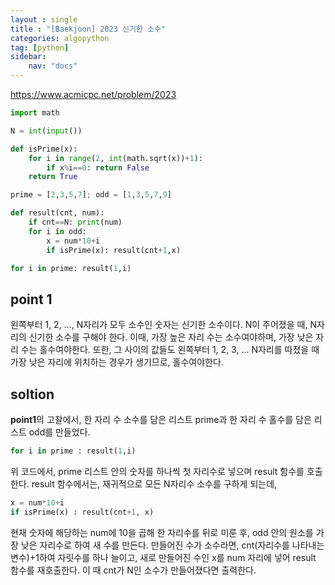 ```yaml
---
layout : single
title : "[Baekjoon] 2023 신기한 소수"
categories: algopython
tag: [python]
sidebar:
    nav: "docs"
---
```


<a href = "https://www.acmicpc.net/problem/2023">https://www.acmicpc.net/problem/2023</a>

```python
import math

N = int(input())

def isPrime(x):
    for i in range(2, int(math.sqrt(x))+1):
        if x%i==0: return False
    return True

prime = [2,3,5,7]; odd = [1,3,5,7,9]

def result(cnt, num):
    if cnt==N: print(num)
    for i in odd:
        x = num*10+i
        if isPrime(x): result(cnt+1,x)

for i in prime: result(1,i)

```
## point 1
왼쪽부터 1, 2, ..., N자리가 모두 소수인 숫자는 신기한 소수이다. N이 주어졌을 때, N자리의 신기한 소수를 구해야 한다.
이때, 가장 높은 자리 수는 소수여야하며, 가장 낮은 자리 수는 홀수여야한다. 또한, 그 사이의 값들도 왼쪽부터 1, 2, 3, ... N자리를 따졌을 때 가장 낮은 자리에 위치하는 경우가 생기므로, 홀수여야한다.

## soltion
**point1**의 고찰에서, 한 자리 수 소수를 담은 리스트 prime과 한 자리 수 홀수를 담은 리스트 odd를 만들었다.
```python
for i in prime : result(1,i)
```
위 코드에서, prime 리스트 안의 숫자를 하나씩 첫 자리수로 넣으며 result 함수를 호출한다. result 함수에서는, 재귀적으로 모든 N자리수 소수를 구하게 되는데,
```python
x = num*10+i
if isPrime(x) : result(cnt+1, x)
```
현재 숫자에 해당하는 num에 10을 곱해 한 자리수를 뒤로 미룬 후, odd 안의 원소를 가장 낮은 자리수로 하여 새 수를 만든다. 만들어진 수가 소수라면, cnt(자리수를 나타내는 변수)+1하여 자릿수를 하나 늘이고, 새로 만들어진 수인 x를 num 자리에 넣어 result 함수를 재호출한다. 이 때 cnt가 N인 소수가 만들어졌다면 출력한다.
